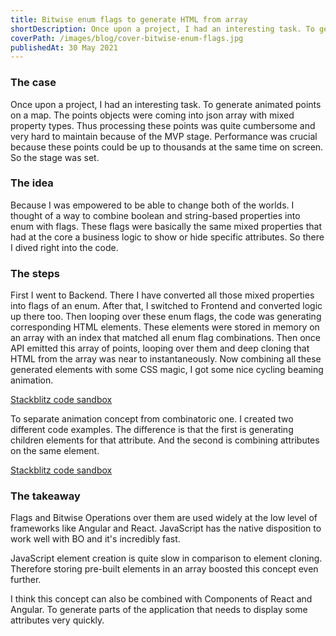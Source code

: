 ```yaml
---
title: Bitwise enum flags to generate HTML from array
shortDescription: Once upon a project, I had an interesting task. To generate animated points on a map.
coverPath: /images/blog/cover-bitwise-enum-flags.jpg
publishedAt: 30 May 2021
---
```


### The case

Once upon a project, I had an interesting task. To generate animated points on a map. The points objects were coming into json array with mixed property types. Thus processing these points was quite cumbersome and very hard to maintain because of the MVP stage. Performance was crucial because these points could be up to thousands at the same time on screen. So the stage was set.

### The idea

Because I was empowered to be able to change both of the worlds. I thought of a way to combine boolean and string-based properties into enum with flags. These flags were basically the same mixed properties that had at the core a business logic to show or hide specific attributes. So there I dived right into the code.

### The steps

First I went to Backend. There I have converted all those mixed properties into flags of an enum. After that, I switched to Frontend and converted logic up there too. Then looping over these enum flags, the code was generating corresponding HTML elements. These elements were stored in memory on an array with an index that matched all enum flag combinations. Then once API emitted this array of points, looping over them and deep cloning that HTML from the array was near to instantaneously. Now combining all these generated elements with some CSS magic, I got some nice cycling beaming animation.

[Stackblitz code sandbox](https://stackblitz.com/edit/bitwise-html-array?file=index.ts)

To separate animation concept from combinatoric one. I created two different code examples. The difference is that the first is generating children elements for that attribute. And the second is combining attributes on the same element.

[Stackblitz code sandbox](https://stackblitz.com/edit/bitwise-html-array-combination?file=index.ts)

### The takeaway

Flags and Bitwise Operations over them are used widely at the low level of frameworks like Angular and React. JavaScript has the native disposition to work well with BO and it's incredibly fast.

JavaScript element creation is quite slow in comparison to element cloning. Therefore storing pre-built elements in an array boosted this concept even further.

I think this concept can also be combined with Components of React and Angular. To generate parts of the application that needs to display some attributes very quickly.
